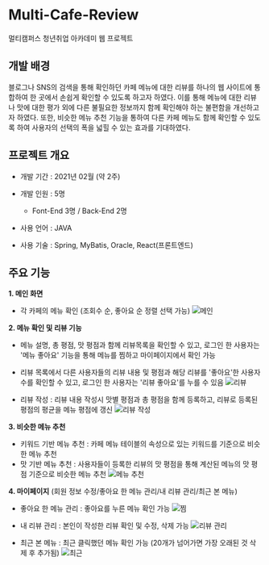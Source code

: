 # Multi-Cafe-Review
멀티캠퍼스 청년취업 아카데미 웹 프로젝트

## 개발 배경
 블로그나 SNS의 검색을 통해 확인하던 카페 메뉴에 대한 리뷰를 하나의 웹 사이트에 통합하여 한 곳에서 손쉽게 확인할 수 있도록 하고자 하였다. 이를 통해 메뉴에 대한 리뷰나 맛에 대한 평가 외에 다른 불필요한 정보까지 함께 확인해야 하는 불편함을 개선하고자 하였다. 또한, 비슷한 메뉴 추천 기능을 통하여 다른 카페 메뉴도 함께 확인할 수 있도록 하여 사용자의 선택의 폭을 넓힐 수 있는 효과를 기대하였다.

## 프로젝트 개요
- 개발 기간 : 2021년 02월 (약 2주)

- 개발 인원 : 5명
  - Font-End 3명 / Back-End 2명

- 사용 언어 : JAVA

- 사용 기술 : Spring, MyBatis, Oracle, React(프론트엔드)

## 주요 기능

**1. 메인 화면**
- 각 카페의 메뉴 확인 (조회수 순, 좋아요 순 정렬 선택 가능)
![메인](https://user-images.githubusercontent.com/53103434/109380918-ae945780-791a-11eb-9c3a-71ff7e39eacc.jpg)

**2. 메뉴 확인 및 리뷰 기능**
- 메뉴 설명, 총 평점, 맛 평점과 함께 리뷰목록을 확인할 수 있고, 로그인 한 사용자는 '메뉴 좋아요' 기능을 통해 메뉴를 찜하고 마이페이지에서 확인 가능 
- 리뷰 목록에서 다른 사용자들의 리뷰 내용 및 평점과 해당 리뷰를 '좋아요'한 사용자 수를 확인할 수 있고, 로그인 한 사용자는 '리뷰 좋아요'를 누를 수 있음
![리뷰](https://user-images.githubusercontent.com/53103434/109380935-c10e9100-791a-11eb-84b0-92f6b6e34426.jpg)

- 리뷰 작성 : 리뷰 내용 작성시 맛별 평점과 총 평점을 함께 등록하고, 리뷰로 등록된 평점의 평균을 메뉴 평점에 갱신
![리뷰 작성](https://user-images.githubusercontent.com/53103434/109381724-5875e300-791f-11eb-9604-bfc00201c4e7.jpg)

**3. 비슷한 메뉴 추천**
-  키워드 기반 메뉴 추천 : 카페 메뉴 테이블의 속성으로 있는 키워드를 기준으로 비슷한 메뉴 추천
-  맛 기반 메뉴 추천 : 사용자들이 등록한 리뷰의 맛 평점을 통해 계산된 메뉴의 맛 평점 기준으로 비슷한 메뉴 추천
![메뉴 추천](https://user-images.githubusercontent.com/53103434/109380944-ce2b8000-791a-11eb-9073-2318a7aa41ad.jpg)

**4. 마이페이지** (회원 정보 수정/좋아요 한 메뉴 관리/내 리뷰 관리/최근 본 메뉴)
- 좋아요 한 메뉴 관리 : 좋아요를 누른 메뉴 확인 가능
![찜](https://user-images.githubusercontent.com/53103434/109380979-f4e9b680-791a-11eb-8308-404bcc951d00.jpg)

- 내 리뷰 관리 : 본인이 작성한 리뷰 확인 및 수정, 삭제 가능 
![리뷰 관리](https://user-images.githubusercontent.com/53103434/109381003-092db380-791b-11eb-8b76-3e7e9b1355ed.jpg)

- 최근 본 메뉴 : 최근 클릭했던 메뉴 확인 가능 (20개가 넘어가면 가장 오래된 것 삭제 후 추가됨)
![최근](https://user-images.githubusercontent.com/53103434/109381067-6295e280-791b-11eb-833c-9c949c60d770.jpg)
